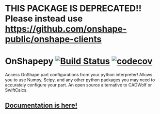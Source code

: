 # THIS PACKAGE IS DEPRECATED!! Please instead use https://github.com/onshape-public/onshape-clients

# OnShapepy [![Build Status](https://travis-ci.org/AguaClara/onshapepy.svg?branch=master)](https://travis-ci.org/AguaClara/onshapepy) [![codecov](https://codecov.io/gh/AguaClara/onshapepy/branch/master/graph/badge.svg)](https://codecov.io/gh/AguaClara/onshapepy)

Access OnShape part configurations from your python interpreter! Allows you to use Numpy, Scipy, and any other python packages you may need to accurately configure your part. An open source alternative to CADWolf or SwiftCalcs.

## [Documentation is here!](https://aguaclara.github.io/onshapepy/)
